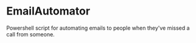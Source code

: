 # EmailAutomator
Powershell script for automating emails to people when they've missed a call from someone.
